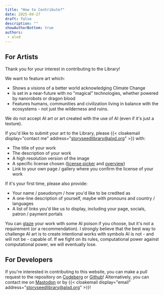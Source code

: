 ```yaml
---
title: "How to Contribute?"
date: 2025-04-27
draft: false
description: ""
showAuthorBottom: true
authors:
 - alxd
---
```


## For Artists

Thank you for your interest in contributing to the Library!

We want to feature art which:

- Shows a visions of a better world acknowledging Climate Change
- Is set in a near-future with no "magical" technologies, whether powered by nanorobots or dragon blood
- Features humans, communities and civilization living in balance with the ecosystems - not just the wilderness and ruins.

We do not accept AI art or art created with the use of AI (even if it's just a texture).

If you'd like to submit your art to the Library, please {{< cloakemail display="contact me" address="storyseedlibrary@alxd.org" >}} with:

- The title of your work
- The description of your work
- A high resolution version of the image
- A specific license chosen ([license picker](https://creativecommons.org/choose/) and [overview](https://creativecommons.org/share-your-work/cclicenses/))
- Link to your own page / gallery where you confirm the license of your work

If it's your first time, please also provide:

- Your name / pseudonym / how you'd like to be credited as
- A one-line description of yourself, maybe with pronouns and country / languages
- A list of links you'd like us to display, including your page, socials, patron / payment portals

You can [glaze](https://nightshade.cs.uchicago.edu/whatis.html) your work with some AI poison if you choose, but it's not a requirement (or a recommendation). I strongly believe that the best way to challenge AI art is to create intentional works with symbols AI is not - and will not be - capable of. If we fight on its rules, computational power against computational power, we will eventually lose.

## For Developers

If you're interested in contributing to this website, you can make a pull request to the repository on [Codeberg](https://codeberg.org/alxd/storyseedlibrary) or [Github](https://github.com/pawelngei/storyseedlibrary)! Alternatively, you can contact me on [Mastodon](https://writing.exchange/@alxd) or by {{< cloakemail display="email" address="storyseedlibrary@alxd.org" >}}!


